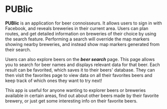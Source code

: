 # PUBlic
**PUBlic** is an application for beer connoisseurs. It allows users to sign in with Facebook, and reveals breweries in their current area.  Users can plan routes, and get detailed information on breweries of their choice by using the search feature.  Performing a search will override the map markers showing nearby breweries, and instead show map markers generated from their search.  

Users can also explore beers on the **_beer search_** page.  This page allows you to search for beer names and displays relevant data for that beer.  Each result can be favorited, which saves it to their beers' database. They can then visit the favorites page to view data on all their favorites beers and keep track of which ones they want to try next!

This app is useful for anyone wanting to explorer beers or breweries available in certain areas, find out about other beers made by their favorite brewery, or just get some interesting info on their favorite beers.
